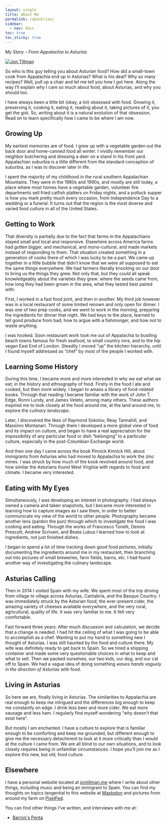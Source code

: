 ```yaml
---
layout: single
title: About Me
permalink: /about/jon/
sidebar:
  - nav: docs
toc: true
toc_sticky: true
---
```

*My Story – From Appalachia to Asturias*


[![Jon Tillman](https://eatingasturias.com/images/thumb/a/a8/Jon.jpg/300px-Jon.jpg)](https://eatingasturias.com/wiki/File:Jon.jpg)

So who is this guy telling you about Asturian food? How did a small-town cook from Appalachia end up in Asturias? What is his deal? Why so many recipes? Well, pull up a chair and let me tell you how I got here. Along the way I’ll explain why I care so much about food, about Asturias, and why you should too.

I have always been a little bit (okay, a lot) obsessed with food. Growing it, preserving it, cooking it, eating it, reading about it, taking pictures of it, you get the gist. So, writing about it is a natural evolution of that obsession. Read on to learn specifically how I came to be where I am now.

## Growing Up

My earliest memories are of food. I grew up with a vegetable garden out the back door and home-canned food all winter. I vividly remember our neighbor butchering and dressing a deer on a stand in his front yard. Appalachian suburbia is a little different from the standard conception of suburbia, as I was to discover later in life.

I spent the majority of my childhood in the rural southern Appalachian Mountains. They were in the 1980s and 1990s, and mostly are still today, a place where most homes have a vegetable garden, volunteer fire departments sell fried catfish platters on Friday nights, and a potluck supper is how you mark pretty much every occasion, from Independence Day to a wedding or a funeral. It turns out that the region is the most diverse and varied food culture in all of the United States.

## Getting to Work

That diversity is partially due to the fact that farms in the Appalachians stayed small and local and responsive. Elsewhere across America farms had gotten bigger, and mechanical, and mono-cultural, and made markets instead of responding to them. That situation created something in a generation of cooks there of which I was lucky to be a part. We came up together in a little bubble that didn’t know that we were all supposed to eat the same things everywhere. We had farmers literally knocking on our door to bring us the things they grew. Not only that, but they could all speak knowledgeably about the varieties they grew: where the seeds came from, how long they had been grown in the area, what they tasted best paired with.

First, I worked in a fast food joint, and then in another. My third job however was in a local restaurant of some limited renown and only open for dinner. I was one of two prep cooks, and we went to work in the morning, preparing the ingredients for dinner that night. We had keys to the place, learned to tell good produce from bad, how to argue with a fishmonger, and how not to waste anything.

I was hooked. Soon restaurant work took me out of Appalachia to bustling beach towns famous for fresh seafood, to small country inns, and to the hip vegan East End of London. Steadily I moved “up” the kitchen hierarchy, until I found myself addressed as “chef” by most of the people I worked with.

## Learning Some History

During this time, I became more and more interested in why we eat what we eat; in the history and ethnography of food. Firstly in the food I ate and cooked, but then more widely. I began to amass a library of food-related books. Through that reading I became familiar with the work of John T. Edge, Ronni Lundy, and James Veteto, among many others. These authors inspired me to look closely at the food around me, at the land around me, to explore the _culinary landscape_.

Later, I discovered the likes of Raymond Sokolov, Reay Tannahill, and Massimo Montanari. Through them I developed a more global view of food and its impact on culture, and began to have a real appreciation for the impossibility of any particular food or dish “belonging” to a particular culture, especially in the post-Columbian Exchange world.

And then one day I came across the book Pinnick Kinnick Hill, about immigrants from Asturias who had moved to Appalachia to work the zinc mines. I was struck by how much of the book revolved around food, and how similar the Asturians found West Virginia with regards to food and climate. I became very interested.

## Eating with My Eyes

Simultaneously, I was developing an interest in photography. I had always owned a camera and taken snapshots, but I became more interested in learning how to capture images as I saw them, in order to better communicate my view of the world to other people. Photography became another lens (pardon the pun) through which to investigate the food I was cooking and eating. Through the works of Francesco Tonelli, Dennis Prescott, Andrew Scrivani, and Beata Lubus I learned how to look at ingredients, not just finished dishes.

I began to spend a lot of time tracking down good food pictures, initially documenting the ingredients around me in my restaurant, then branching out into pictures of small breweries, farm fields, barns, etc. I had found another way of investigating the culinary landscape.

## Asturias Calling

Then in 2014 I visited Spain with my wife. We spent most of the trip driving from village to village across Asturias, Cantabria, and the Basque Country. I was immediately struck by the Asturian food; the ever-present cider, the amazing variety of cheeses available everywhere, and the very rural, agricultural, quality of life. It was very familiar to me. It felt very comfortable.

Fast forward three years: After much discussion and calculation, we decide that a change is needed. I had hit the ceiling of what I was going to be able to accomplish as a chef. Wanting to put my hand to something new I thought of Asturias. I was still haunted by the food and culture there. My wife was definitely ready to get back to Spain. So we hired a shipping container and made some very questionable choices in what to keep and what to sell. Then we packed ourselves, our two kids, our dog, and our cat off to Spain. We had a vague idea of doing something _*waves hands vaguely in the direction of Asturias*_ with food.

## Living in Asturias

So here we are, finally living in Asturias. The similarities to Appalachia are real enough to keep me intrigued and the differences big enough to keep me constantly on edge. I drink less beer and more cider. We eat more sausage and less ham. I regularly find myself wondering “why doesn’t that exist here”.

But mostly I am enchanted. I have a culture to explore that is familiar enough to be comforting and keep me grounded, but different enough to give me the necessary detachment to look at it more critically than I would at the culture I came from. We are all blind to our own situations, and to look closely requires being in unfamiliar circumstances. I hope you’ll join me as I explore this new, but old, food culture.

## Elsewhere

I have a personal website located at [jontillman.me](https://jontillman.me) where I write about other things, including music and being an immigrant to Spain. You can find my thoughts on topics tangential to this website at [Mastodon](https://epicure.social/@eatingasturias) and pictures from around my farm on [PixelFed](https://pixelfed.social/i/web/profile/424834595043706607).

You can find other things I've written, and interviews with me at:

- [Barron's Penta](https://www.barrons.com/articles/skip-spains-hot-tourist-spots-and-head-to-the-north-coast-gem-of-asturias-d6fa36a6)